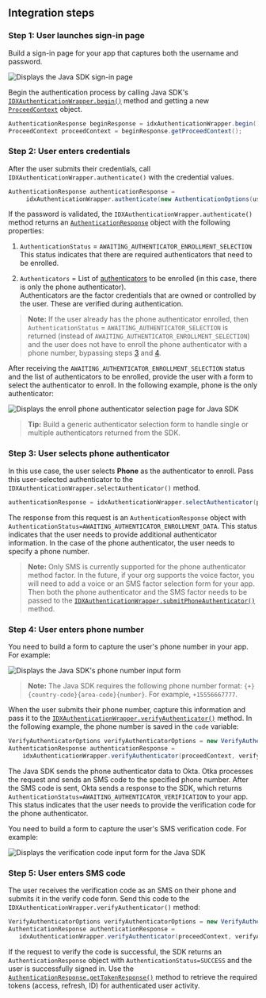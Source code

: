 ## Integration steps

### Step 1: User launches sign-in page

Build a sign-in page for your app that captures both the username and password.

<div class="common-image-format">

![Displays the Java SDK sign-in page](/img/oie-embedded-sdk/oie-embedded-sdk-use-case-simple-sign-on-screenshot-sign-in-java.png)

</div>

Begin the authentication process by calling Java SDK's [`IDXAuthenticationWrapper.begin()`](https://github.com/okta/okta-idx-java/blob/master/api/src/main/java/com/okta/idx/sdk/api/client/IDXAuthenticationWrapper.java#L603) method and getting a new [`ProceedContext`](https://github.com/okta/okta-idx-java/blob/master/api/src/main/java/com/okta/idx/sdk/api/client/ProceedContext.java) object.

```java
AuthenticationResponse beginResponse = idxAuthenticationWrapper.begin();
ProceedContext proceedContext = beginResponse.getProceedContext();
```

### Step 2: User enters credentials

After the user submits their credentials, call `IDXAuthenticationWrapper.authenticate()` with the credential values.

```java
AuthenticationResponse authenticationResponse =
     idxAuthenticationWrapper.authenticate(new AuthenticationOptions(username, password.toCharArray()), proceedContext);
```

If the password is validated, the `IDXAuthenticationWrapper.authenticate()` method returns an [`AuthenticationResponse`](https://github.com/okta/okta-idx-java/blob/master/api/src/main/java/com/okta/idx/sdk/api/response/AuthenticationResponse.java) object with the following properties:

1. `AuthenticationStatus` = `AWAITING_AUTHENTICATOR_ENROLLMENT_SELECTION` <br>
     This status indicates that there are required authenticators that need to be enrolled.

2. `Authenticators` = List of [authenticators](https://github.com/okta/okta-idx-java/blob/master/api/src/main/java/com/okta/idx/sdk/api/client/Authenticator.java) to be enrolled (in this case, there is only the phone authenticator). <br>
    Authenticators are the factor credentials that are owned or controlled by the user. These are verified during authentication.

> **Note:** If the user already has the phone authenticator enrolled, then `AuthenticationStatus` = `AWAITING_AUTHENTICATOR_SELECTION` is returned (instead of `AWAITING_AUTHENTICATOR_ENROLLMENT_SELECTION`) and the user does not have to enroll the phone authenticator with a phone number, bypassing steps [3](#step-3-user-selects-phone-authenticator) and [4](#step-4-user-enters-phone-number).

After receiving the `AWAITING_AUTHENTICATOR_ENROLLMENT_SELECTION` status and the list of authenticators to be enrolled, provide the user with a form to select the authenticator to enroll. In the following example, phone is the only authenticator:

<div class="common-image-format">

![Displays the enroll phone authenticator selection page for Java SDK](/img/oie-embedded-sdk/oie-embedded-sdk-use-case-sign-in-pwd-phone-enroll-phone-java.png)

</div>

> **Tip:** Build a generic authenticator selection form to handle single or multiple authenticators returned from the SDK.

### Step 3: User selects phone authenticator

In this use case, the user selects **Phone** as the authenticator to enroll. Pass this user-selected authenticator to the `IDXAuthenticationWrapper.selectAuthenticator()` method.

```java
authenticationResponse = idxAuthenticationWrapper.selectAuthenticator(proceedContext, authenticator);
```

The response from this request is an `AuthenticationResponse` object with `AuthenticationStatus=AWAITING_AUTHENTICATOR_ENROLLMENT_DATA`. This status indicates that the user needs to provide additional authenticator information. In the case of the phone authenticator, the user needs to specify a phone number.

> **Note:** Only SMS is currently supported for the phone authenticator method factor. In the future, if your org supports the voice factor, you will need to add a voice or an SMS factor selection form for your app. Then both the phone authenticator and the SMS factor needs to be passed to the [`IDXAuthenticationWrapper.submitPhoneAuthenticator()`](https://github.com/okta/okta-idx-java/blob/master/api/src/main/java/com/okta/idx/sdk/api/client/IDXAuthenticationWrapper.java#L398) method.

### Step 4: User enters phone number

You need to build a form to capture the user's phone number in your app. For example:

<div class="common-image-format">

![Displays the Java SDK's phone number input form](/img/oie-embedded-sdk/oie-embedded-sdk-use-case-simple-sign-in-pwd-phone-numberscreen-java.png)

</div>

> **Note:** The Java SDK requires the following phone number format: `{+}{country-code}{area-code}{number}`. For example, `+15556667777`.

When the user submits their phone number, capture this information and pass it to the [`IDXAuthenticationWrapper.verifyAuthenticator()`](https://github.com/okta/okta-idx-java/blob/master/api/src/main/java/com/okta/idx/sdk/api/client/IDXAuthenticationWrapper.java#L368) method. In the following example, the phone number is saved in the `code` variable:

```java
VerifyAuthenticatorOptions verifyAuthenticatorOptions = new VerifyAuthenticatorOptions(code);
AuthenticationResponse authenticationResponse =
    idxAuthenticationWrapper.verifyAuthenticator(proceedContext, verifyAuthenticatorOptions);
```

The Java SDK sends the phone authenticator data to Okta. Otka processes the request and sends an SMS code to the specified phone number. After the SMS code is sent, Okta sends a response to the SDK, which returns `AuthenticationStatus=AWAITING_AUTHENTICATOR_VERIFICATION` to your app. This status indicates that the user needs to provide the verification code for the phone authenticator.

You need to build a form to capture the user's SMS verification code. For example:

<div class="common-image-format">

![Displays the verification code input form for the Java SDK](/img/oie-embedded-sdk/oie-embedded-sdk-use-case-simple-sign-in-pwd-phone-verify-email-code-java.png)

</div>

### Step 5: User enters SMS code

The user receives the verification code as an SMS on their phone and submits it in the verify code form. Send this code to the `IDXAuthenticationWrapper.verifyAuthenticator()` method:

```java
VerifyAuthenticatorOptions verifyAuthenticatorOptions = new VerifyAuthenticatorOptions(code);
AuthenticationResponse authenticationResponse =
   idxAuthenticationWrapper.verifyAuthenticator(proceedContext, verifyAuthenticatorOptions);
```

If the request to verify the code is successful, the SDK returns an `AuthenticationResponse` object with `AuthenticationStatus=SUCCESS` and the user is successfully signed in. Use the [`AuthenticationResponse.getTokenResponse()`](https://github.com/okta/okta-idx-java/blob/master/api/src/main/java/com/okta/idx/sdk/api/response/AuthenticationResponse.java#L43) method to retrieve the required tokens (access, refresh, ID) for authenticated user activity.
